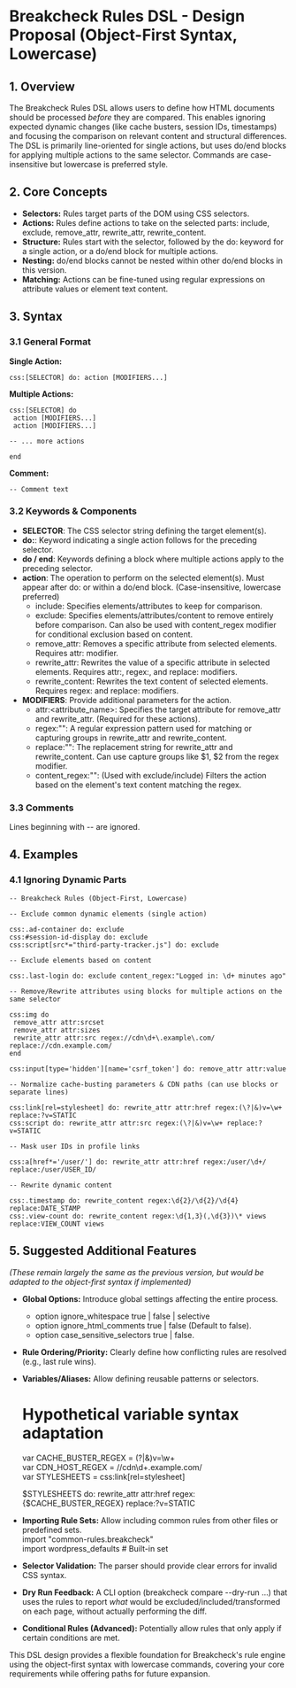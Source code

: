 # **Breakcheck Rules DSL - Design Proposal (Object-First Syntax, Lowercase)**

## **1. Overview**

The Breakcheck Rules DSL allows users to define how HTML documents should be processed _before_ they are compared. This enables ignoring expected dynamic changes (like cache busters, session IDs, timestamps) and focusing the comparison on relevant content and structural differences.  
The DSL is primarily line-oriented for single actions, but uses do/end blocks for applying multiple actions to the same selector. Commands are case-insensitive but lowercase is preferred style.

## **2. Core Concepts**

- **Selectors:** Rules target parts of the DOM using CSS selectors.
- **Actions:** Rules define actions to take on the selected parts: include, exclude, remove_attr, rewrite_attr, rewrite_content.
- **Structure:** Rules start with the selector, followed by the do: keyword for a single action, or a do/end block for multiple actions.
- **Nesting:** do/end blocks cannot be nested within other do/end blocks in this version.
- **Matching:** Actions can be fine-tuned using regular expressions on attribute values or element text content.

## **3. Syntax**

### **3.1 General Format**

**Single Action:**

```
css:[SELECTOR] do: action [MODIFIERS...]
```

**Multiple Actions:**

```
css:[SELECTOR] do
 action [MODIFIERS...]
 action [MODIFIERS...]

-- ... more actions

end
```

**Comment:**

```
-- Comment text
```

### **3.2 Keywords & Components**

- **SELECTOR**: The CSS selector string defining the target element(s).
- **do:**: Keyword indicating a single action follows for the preceding selector.
- **do / end**: Keywords defining a block where multiple actions apply to the preceding selector.
- **action**: The operation to perform on the selected element(s). Must appear after do: or within a do/end block. (Case-insensitive, lowercase preferred)
  - include: Specifies elements/attributes to keep for comparison.
  - exclude: Specifies elements/attributes/content to remove entirely before comparison. Can also be used with content_regex modifier for conditional exclusion based on content.
  - remove_attr: Removes a specific attribute from selected elements. Requires attr: modifier.
  - rewrite_attr: Rewrites the value of a specific attribute in selected elements. Requires attr:, regex:, and replace: modifiers.
  - rewrite_content: Rewrites the text content of selected elements. Requires regex: and replace: modifiers.
- **MODIFIERS**: Provide additional parameters for the action.
  - attr:<attribute_name>: Specifies the target attribute for remove_attr and rewrite_attr. (Required for these actions).
  - regex:"<pattern>": A regular expression pattern used for matching or capturing groups in rewrite_attr and rewrite_content.
  - replace:"<replacement>": The replacement string for rewrite_attr and rewrite_content. Can use capture groups like $1, $2 from the regex modifier.
  - content_regex:"<pattern>": (Used with exclude/include) Filters the action based on the element's text content matching the regex.

### **3.3 Comments**

Lines beginning with -- are ignored.

## **4. Examples**

### **4.1 Ignoring Dynamic Parts**

```
-- Breakcheck Rules (Object-First, Lowercase)

-- Exclude common dynamic elements (single action)

css:.ad-container do: exclude
css:#session-id-display do: exclude
css:script[src*="third-party-tracker.js"] do: exclude

-- Exclude elements based on content

css:.last-login do: exclude content_regex:"Logged in: \d+ minutes ago"

-- Remove/Rewrite attributes using blocks for multiple actions on the same selector

css:img do
 remove_attr attr:srcset
 remove_attr attr:sizes
 rewrite_attr attr:src regex://cdn\d+\.example\.com/ replace://cdn.example.com/
end

css:input[type='hidden'][name='csrf_token'] do: remove_attr attr:value

-- Normalize cache-busting parameters & CDN paths (can use blocks or separate lines)

css:link[rel=stylesheet] do: rewrite_attr attr:href regex:(\?|&)v=\w+ replace:?v=STATIC
css:script do: rewrite_attr attr:src regex:(\?|&)v=\w+ replace:?v=STATIC

-- Mask user IDs in profile links

css:a[href*='/user/'] do: rewrite_attr attr:href regex:/user/\d+/ replace:/user/USER_ID/

-- Rewrite dynamic content

css:.timestamp do: rewrite_content regex:\d{2}/\d{2}/\d{4} replace:DATE_STAMP
css:.view-count do: rewrite_content regex:\d{1,3}(,\d{3})\* views replace:VIEW_COUNT views
```

## **5. Suggested Additional Features**

_(These remain largely the same as the previous version, but would be adapted to the object-first syntax if implemented)_

- **Global Options:** Introduce global settings affecting the entire process.
  - option ignore_whitespace true | false | selective
  - option ignore_html_comments true | false (Default to false).
  - option case_sensitive_selectors true | false.
- **Rule Ordering/Priority:** Clearly define how conflicting rules are resolved (e.g., last rule wins).
- **Variables/Aliases:** Allow defining reusable patterns or selectors.

  # Hypothetical variable syntax adaptation

  var CACHE_BUSTER_REGEX = (\?|&)v=\w+  
  var CDN_HOST_REGEX = //cdn\d+\.example\.com/  
  var STYLESHEETS = css:link[rel=stylesheet]

  $STYLESHEETS do: rewrite_attr attr:href regex:{$CACHE_BUSTER_REGEX} replace:?v=STATIC

- **Importing Rule Sets:** Allow including common rules from other files or predefined sets.  
  import "common-rules.breakcheck"  
  import wordpress_defaults # Built-in set

- **Selector Validation:** The parser should provide clear errors for invalid CSS syntax.
- **Dry Run Feedback:** A CLI option (breakcheck compare --dry-run ...) that uses the rules to report _what_ would be excluded/included/transformed on each page, without actually performing the diff.
- **Conditional Rules (Advanced):** Potentially allow rules that only apply if certain conditions are met.

This DSL design provides a flexible foundation for Breakcheck's rule engine using the object-first syntax with lowercase commands, covering your core requirements while offering paths for future expansion.
